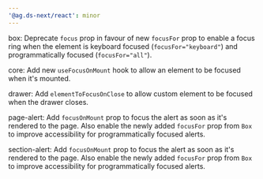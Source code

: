 ```yaml
---
'@ag.ds-next/react': minor
---
```


box: Deprecate `focus` prop in favour of new `focusFor` prop to enable a focus ring when the element is keyboard focused (`focusFor="keyboard"`) and programmatically focused (`focusFor="all"`).

core: Add new `useFocusOnMount` hook to allow an element to be focused when it's mounted.

drawer: Add `elementToFocusOnClose` to allow custom element to be focused when the drawer closes.

page-alert: Add `focusOnMount` prop to focus the alert as soon as it's rendered to the page. Also enable the newly added `focusFor` prop from `Box` to improve accessibility for programmatically focused alerts.

section-alert: Add `focusOnMount` prop to focus the alert as soon as it's rendered to the page. Also enable the newly added `focusFor` prop from `Box` to improve accessibility for programmatically focused alerts.
